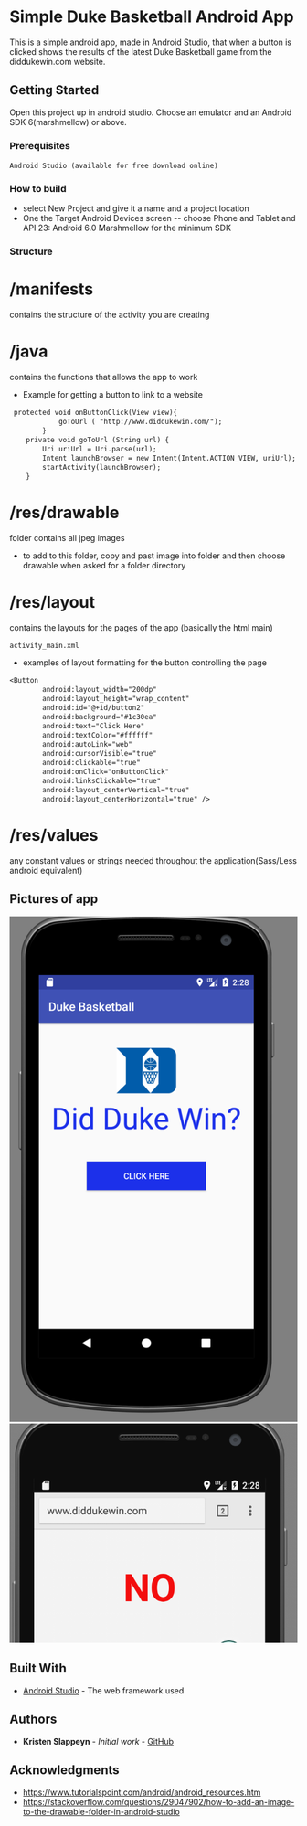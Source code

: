 # Simple Duke Basketball Android App
This is a simple android app, made in Android Studio, that when a button is clicked shows the results of the latest Duke Basketball game from the diddukewin.com website.

## Getting Started
Open this project up in android studio. Choose an emulator and an Android SDK 6(marshmellow) or above.

### Prerequisites

```
Android Studio (available for free download online)
```

### How to build 
- select New Project and give it a name and a project location
- One the Target Android Devices screen 
-- choose Phone and Tablet and API 23: Android 6.0 Marshmellow for the minimum SDK 
### Structure 
# /manifests
contains the structure of the activity you are creating
# /java 
contains the functions that allows the app to work 

- Example for getting a button to link to a website
```
 protected void onButtonClick(View view){
            goToUrl ( "http://www.diddukewin.com/");
        }
    private void goToUrl (String url) {
        Uri uriUrl = Uri.parse(url);
        Intent launchBrowser = new Intent(Intent.ACTION_VIEW, uriUrl);
        startActivity(launchBrowser);
    }
```
# /res/drawable
folder contains all jpeg images
- to add to this folder, copy and past image into folder and then choose drawable when asked for a folder directory
# /res/layout 
contains the layouts for the pages of the app (basically the html main)
```
activity_main.xml 
```
- examples of layout formatting for the button controlling the page
```
<Button
        android:layout_width="200dp"
        android:layout_height="wrap_content"
        android:id="@+id/button2"
        android:background="#1c30ea"
        android:text="Click Here"
        android:textColor="#ffffff"
        android:autoLink="web"
        android:cursorVisible="true"
        android:clickable="true"
        android:onClick="onButtonClick"
        android:linksClickable="true"
        android:layout_centerVertical="true"
        android:layout_centerHorizontal="true" />
```
# /res/values
any constant values or strings needed throughout the application(Sass/Less android equivalent)

## Pictures of app 
![Alt text](appPicture.png "App picture")
![Alt text](responsePic.png "App Button Response")

## Built With

* [Android Studio](https://developer.android.com/studio/index.html) - The web framework used



## Authors

* **Kristen Slappeyn** - *Initial work* - [GitHub](https://github.com/kslap20)

## Acknowledgments

* https://www.tutorialspoint.com/android/android_resources.htm
* https://stackoverflow.com/questions/29047902/how-to-add-an-image-to-the-drawable-folder-in-android-studio


